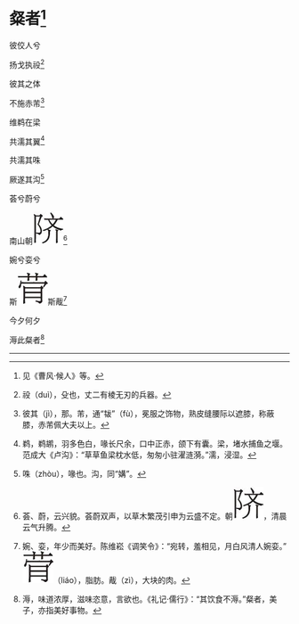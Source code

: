    

# 粲者[^1]

彼佼人兮

扬戈执祋[^2]

彼其之体

不施赤芾[^3]

维鹈在梁

共濡其翼[^4]

共濡其咮

厥遂其沟[^5]

荟兮蔚兮

南山朝![](/木心全集（典藏套装十六册）/images/00088.jpeg)[^6]

婉兮娈兮

斯![](/木心全集（典藏套装十六册）/images/00089.jpeg)斯胾[^7]

今夕何夕

溽此粲者[^8]

* * *

[^1]: 见《曹风·候人》等。
[^2]: 祋（duì），殳也，丈二有棱无刃的兵器。
[^3]: 彼其（jì），那。芾，通“韨”（fù），冕服之饰物，熟皮缝腰际以遮膝，称蔽膝，赤芾佩大夫以上。
[^4]: 鹈，鹈鹕，羽多色白，喙长尺余，口中正赤，颌下有囊。梁，堵水捕鱼之堰。范成大《卢沟》：“草草鱼梁枕水低，匆匆小驻濯涟漪。”濡，浸湿。
[^5]: 咮（zhòu），喙也。沟，同“媾”。
[^6]: 荟、蔚，云兴貌。荟蔚双声，以草木繁茂引申为云盛不定。朝![](/木心全集（典藏套装十六册）/images/00088.jpeg)，清晨云气升腾。
[^7]: 婉、娈，年少而美好。陈维崧《调笑令》：“宛转，羞相见，月白风清人婉娈。”![](/木心全集（典藏套装十六册）/images/00089.jpeg)（liáo），脂肪。胾（zì），大块的肉。
[^8]: 溽，味道浓厚，滋味恣意，言欲也。《礼记·儒行》：“其饮食不溽。”粲者，美子，亦指美好事物。